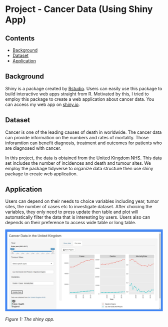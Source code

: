 # Project - Cancer Data (Using Shiny App)

## Contents
* [Background](#background)
* [Dataset](#dataset)
* [Application](#application)

## Background
Shiny is a package created by [Rstudio](https://rstudio.com/). Users can easily use this package to build interactive web apps straight from R. Motivated by this, I tried to employ this package to create a web application about cancer data. You can access my web app on [shiny.io](https://fuchun.shinyapps.io/shinyApp_cancer/).

## Dataset
Cancer is one of the leading causes of death in worldwide. The cancer data can provide information on the numbers and rates of mortality. Those inforamtion can benefit diagnosis, treatment and outcomes for patients who are diagnosed with cancer.

In this project, the data is obtained from the [United Kingdom NHS](https://www.cancerdata.nhs.uk/). This data set includes the number of incidences and death and tumour sites. We employ the package tidyverse to organize data structure then use shiny package to create web application.

## Application
Users can depend on their needs to choice variables including year, tumor sites, the number of cases etc to investigate dataset. After choicing the variables, they only need to press update then table and plot will automatically filter the data that is interesting by users. Users also can depends on their preference to access wide table or long table.

<img src="/image/shinyApp_cancer.jpg" width="800"/> 

<em>Figure 1: The shiny app.</em>
